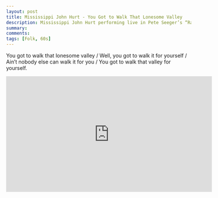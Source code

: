 ```yaml
---
layout: post
title: Mississippi John Hurt - You Got to Walk That Lonesome Valley
description: Mississippi John Hurt performing live in Pete Seeger’s “Rainbow Quest” a few months before his death in November 1966.
summary: 
comments: 
tags: [Folk, 60s]
---
```


You got to walk that lonesome valley / Well, you got to walk it for yourself / Ain’t nobody else can walk it for you / You got to walk that valley for yourself.

<div class="youtube-embed-container">
	<iframe width="560" height="315" src="https://www.youtube.com/embed/62XMNCPyYG8" title="YouTube video player" frameborder="0" allow="accelerometer; autoplay; clipboard-write; encrypted-media; gyroscope; picture-in-picture" allowfullscreen></iframe>
</div>